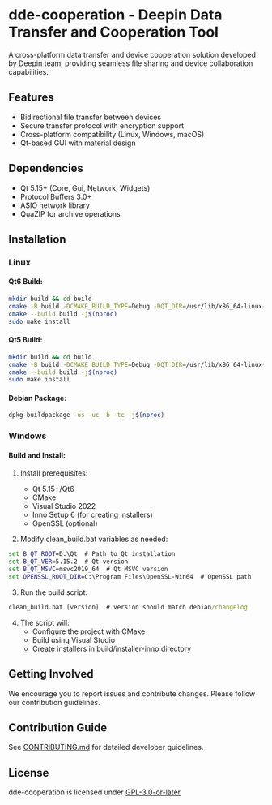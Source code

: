 # dde-cooperation - Deepin Data Transfer and Cooperation Tool

A cross-platform data transfer and device cooperation solution developed by Deepin team, providing seamless file sharing and device collaboration capabilities.

## Features
- Bidirectional file transfer between devices
- Secure transfer protocol with encryption support
- Cross-platform compatibility (Linux, Windows, macOS)
- Qt-based GUI with material design

## Dependencies
- Qt 5.15+ (Core, Gui, Network, Widgets)
- Protocol Buffers 3.0+
- ASIO network library
- QuaZIP for archive operations

## Installation
### Linux
#### Qt6 Build:
```bash
mkdir build && cd build
cmake -B build -DCMAKE_BUILD_TYPE=Debug -DQT_DIR=/usr/lib/x86_64-linux-gnu/cmake/Qt6 -DCMAKE_INSTALL_PREFIX=/usr
cmake --build build -j$(nproc)
sudo make install
```

#### Qt5 Build:
```bash
mkdir build && cd build
cmake -B build -DCMAKE_BUILD_TYPE=Debug -DQT_DIR=/usr/lib/x86_64-linux-gnu/cmake/Qt5 -DCMAKE_INSTALL_PREFIX=/usr
cmake --build build -j$(nproc)
sudo make install
```

#### Debian Package:
```bash
dpkg-buildpackage -us -uc -b -tc -j$(nproc)
```

### Windows
#### Build and Install:
1. Install prerequisites:
   - Qt 5.15+/Qt6
   - CMake
   - Visual Studio 2022
   - Inno Setup 6 (for creating installers)
   - OpenSSL (optional)

2. Modify clean_build.bat variables as needed:
```bat
set B_QT_ROOT=D:\Qt  # Path to Qt installation
set B_QT_VER=5.15.2  # Qt version
set B_QT_MSVC=msvc2019_64  # Qt MSVC version
set OPENSSL_ROOT_DIR=C:\Program Files\OpenSSL-Win64  # OpenSSL path
```

3. Run the build script:
```bat
clean_build.bat [version]  # version should match debian/changelog
```

4. The script will:
   - Configure the project with CMake
   - Build using Visual Studio
   - Create installers in build/installer-inno directory

## Getting Involved
We encourage you to report issues and contribute changes. Please follow our contribution guidelines.

## Contribution Guide
See [CONTRIBUTING.md](CONTRIBUTING.md) for detailed developer guidelines.

## License
dde-cooperation is licensed under [GPL-3.0-or-later](LICENSES/GPL-3.0-or-later.txt)
